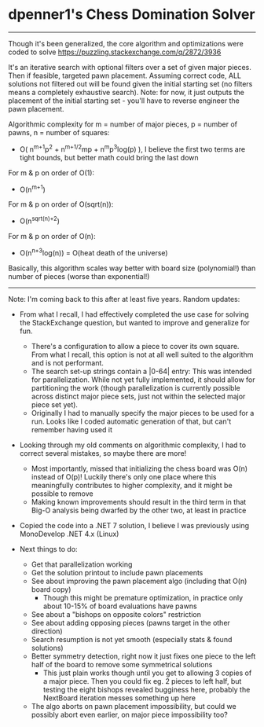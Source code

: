 # dpenner1's Chess Domination Solver
--------

Though it's been generalized, the core algorithm and optimizations were coded to solve https://puzzling.stackexchange.com/q/2872/3936

It's an iterative search with optional filters over a set of given major pieces. Then if feasible, targeted pawn placement.
Assuming correct code, ALL solutions not filtered out will be found given the initial starting set (no filters means a completely exhaustive search).
Note: for now, it just outputs the placement of the initial starting set - you'll have to reverse engineer the pawn placement.

Algorithmic complexity for m = number of major pieces, p = number of pawns, n = number of squares: 

  - O( n<sup>m+1</sup>p<sup>2</sup>  +  n<sup>m+1/2</sup>mp  +  n<sup>m</sup>p<sup>3</sup>log(p) ), I believe the first two terms are tight bounds, but better math could bring the last down

For m & p on order of O(1):

  - O(n<sup>m+1</sup>)

For m & p on order of O(sqrt(n)):

  - O(n<sup>sqrt(n)+2</sup>)

For m & p on order of O(n):

  - O(n<sup>n+3</sup>log(n)) = O(heat death of the universe)

Basically, this algorithm scales way better with board size (polynomial!) than number of pieces (worse than exponential!)

--------

Note: I'm coming back to this after at least five years. Random updates:

- From what I recall, I had effectively completed the use case for solving the StackExchange question, but wanted to improve and generalize for fun.
    - There's a configuration to allow a piece to cover its own square. From what I recall, this option is not at all well suited to the algorithm and is not performant.
    - The search set-up strings contain a |0-64| entry: This was intended for parallelization. While not yet fully implemented, it should allow for partitioning the work (though parallelization is currently possible across distinct major piece sets, just not within the selected major piece set yet).
    - Originally I had to manually specify the major pieces to be used for a run. Looks like I coded automatic generation of that, but can't remember having used it

- Looking through my old comments on algorithmic complexity, I had to correct several mistakes, so maybe there are more!
    - Most importantly, missed that initializing the chess board was O(n) instead of O(p)! Luckily there's only one place where this meaningfully contributes to higher complexity, and it might be possible to remove
    - Making known improvements should result in the third term in that Big-O analysis being dwarfed by the other two, at least in practice

- Copied the code into a .NET 7 solution, I believe I was previously using MonoDevelop .NET 4.x (Linux)

- Next things to do:
  - Get that parallelization working
  - Get the solution printout to include pawn placements
  - See about improving the pawn placement algo (including that O(n) board copy) 
      - Though this might be premature optimization, in practice only about 10-15% of board evaluations have pawns
  - See about a "bishops on opposite colors" restriction
  - See about adding opposing pieces (pawns target in the other direction)
  - Search resumption is not yet smooth (especially stats & found solutions)
  - Better symmetry detection, right now it just fixes one piece to the left half of the board to remove some symmetrical solutions
     - This just plain works though until you get to allowing 3 copies of a major piece. Then you could fix eg. 2 pieces to left half, but testing the eight bishops revealed bugginess here, probably the NextBoard iteration messes something up here
  - The algo aborts on pawn placement impossibility, but could we possibly abort even earlier, on major piece impossibility too?